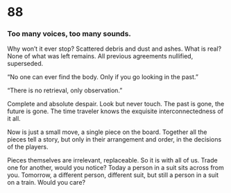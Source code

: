 # 88

### Too many voices, too many sounds.

Why won’t it ever stop? Scattered debris and dust and ashes. What is real? None of what was left remains. All previous agreements nullified, superseded. 

“No one can ever find the body. Only if you go looking in the past.”

“There is no retrieval, only observation.”

Complete and absolute despair. Look but never touch. The past is gone, the future is gone. The time traveler knows the exquisite interconnectedness of it all.

Now is just a small move, a single piece on the board. Together all the pieces tell a story, but only in their arrangement and order, in the decisions of the players.

Pieces themselves are irrelevant, replaceable. So it is with all of us. Trade one for another, would you notice? Today a person in a suit sits across from you. Tomorrow, a different person, different suit, but still a person in a suit on a train. Would you care?